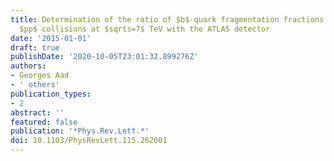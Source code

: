 ```yaml
---
title: Determination of the ratio of $b$-quark fragmentation fractions $f_s/f_d$ in
  $pp$ collisions at $sqrts=7$ TeV with the ATLAS detector
date: '2015-01-01'
draft: true
publishDate: '2020-10-05T23:01:32.899276Z'
authors:
- Georges Aad
- ' others'
publication_types:
- 2
abstract: ''
featured: false
publication: '*Phys.Rev.Lett.*'
doi: 10.1103/PhysRevLett.115.262001
---
```


